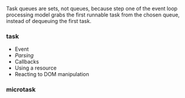 Task queues are sets, not queues, because step one of the event loop processing model grabs the first runnable task from the chosen queue, instead of dequeuing the first task.

### task

- Event
- _Parsing_
- Callbacks
- Using a resource
- Reacting to DOM manipulation

### microtask
